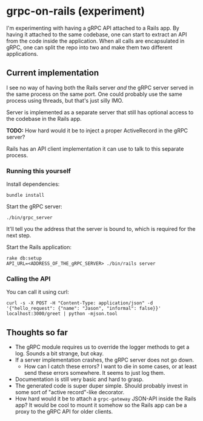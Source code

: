 # grpc-on-rails (experiment)

I'm experimenting with having a gRPC API attached to a Rails app. By having it attached to the same codebase, one can start to extract an API from the code inside the application. When all calls are encapsulated in gRPC, one can split the repo into two and make them two different applications.

## Current implementation

I see no way of having both the Rails server *and* the gRPC server served in the same process on the same port. One could probably use the same process using threads, but that's just silly IMO.

Server is implemented as a separate server that still has optional access to the codebase in the Rails app.

**TODO:** How hard would it be to inject a proper ActiveRecord in the gRPC server?

Rails has an API client implementation it can use to talk to this separate process.

### Running this yourself

Install dependencies:

```
bundle install
```

Start the gRPC server:

```
./bin/grpc_server
```

It'll tell you the address that the server is bound to, which is required for the next step.

Start the Rails application:

```
rake db:setup
API_URL=<ADDRESS_OF_THE_gRPC_SERVER> ./bin/rails server
```

### Calling the API

You can call it using curl:

```
curl -s -X POST -H "Content-Type: application/json" -d '{"hello_request": {"name": "Jason", "informal": false}}' localhost:3000/greet | python -mjson.tool
```

## Thoughts so far

* The gRPC module requires us to override the logger methods to get a log. Sounds a bit strange, but okay.
* If a server implementation crashes, the gRPC server does not go down.
  * How can I catch these errors? I want to die in some cases, or at least send these errors somewhere. It seems to just log them.
* Documentation is still very basic and hard to grasp.
* The generated code is super duper simple. Should probably invest in some sort of "active record"-like decorator.
* How hard would it be to attach a `grpc-gateway` JSON-API inside the Rails app? It would be cool to mount it somehow so the Rails app can be a proxy to the gRPC API for older clients.


